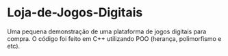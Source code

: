 # Loja-de-Jogos-Digitais
Uma pequena demonstração de uma plataforma de jogos digitais para compra. O código foi feito em C++ utilizando POO (herança, polimorfismo e etc).
